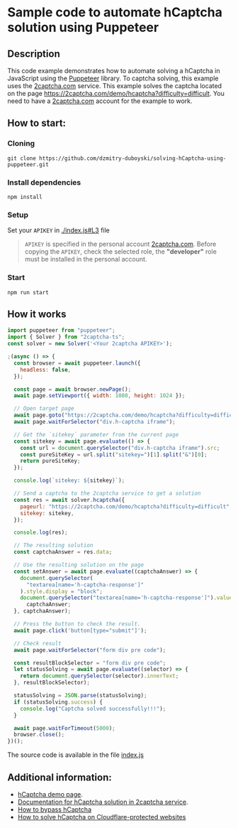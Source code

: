 # Sample code to automate hCaptcha solution using Puppeteer

## Description

This code example demonstrates how to automate solving a hCaptcha in JavaScript using the [Puppeteer](https://pptr.dev/) library. To captcha solving, this example uses the [2captcha.com](https://2captcha.com/?from=16653706) service. This example solves the captcha located on the page https://2captcha.com/demo/hcaptcha?difficulty=difficult. You need to have a [2captcha.com](https://2captcha.com/?from=16653706) account for the example to work.

## How to start:

### Cloning

`git clone https://github.com/dzmitry-duboyski/solving-hCaptcha-using-puppeteer.git`

### Install dependencies

`npm install`

### Setup

Set your `APIKEY` in [./index.js#L3](./index.js#L3) file

> `APIKEY` is specified in the personal account [2captcha.com](https://2captcha.com/?from=16653706). Before copying the `APIKEY`, check the selected role, the **"developer"** role must be installed in the personal account.

### Start

`npm run start`

## How it works

```js
import puppeteer from "puppeteer";
import { Solver } from "2captcha-ts";
const solver = new Solver('<Your 2captcha APIKEY>');

;(async () => {
  const browser = await puppeteer.launch({
    headless: false,
  });

  const page = await browser.newPage();
  await page.setViewport({ width: 1080, height: 1024 });

  // Open target page
  await page.goto("https://2captcha.com/demo/hcaptcha?difficulty=difficult");
  await page.waitForSelector("div.h-captcha iframe");

  // Get the `sitekey` parameter from the current page
  const sitekey = await page.evaluate(() => {
    const url = document.querySelector("div.h-captcha iframe").src;
    const pureSiteKey = url.split("sitekey=")[1].split("&")[0];
    return pureSiteKey;
  });

  console.log(`sitekey: ${sitekey}`);

  // Send a captcha to the 2captcha service to get a solution
  const res = await solver.hcaptcha({
    pageurl: "https://2captcha.com/demo/hcaptcha?difficulty=difficult",
    sitekey: sitekey,
  });

  console.log(res);

  // The resulting solution
  const captchaAnswer = res.data;

  // Use the resulting solution on the page
  const setAnswer = await page.evaluate((captchaAnswer) => {
    document.querySelector(
      "textarea[name='h-captcha-response']"
    ).style.display = "block";
    document.querySelector("textarea[name='h-captcha-response']").value =
      captchaAnswer;
  }, captchaAnswer);

  // Press the button to check the result.
  await page.click('button[type="submit"]');

  // Check result
  await page.waitForSelector("form div pre code");

  const resultBlockSelector = "form div pre code";
  let statusSolving = await page.evaluate((selector) => {
    return document.querySelector(selector).innerText;
  }, resultBlockSelector);

  statusSolving = JSON.parse(statusSolving);
  if (statusSolving.success) {
    console.log("Captcha solved successfully!!!");
  }

  await page.waitForTimeout(5000);
  browser.close();
})();
```

The source code is available in the file [index.js](/index.js)

## Additional information:

- [hCaptcha demo page](https://2captcha.com/demo/hcaptcha?difficulty=difficult&from=16653706).
- [Documentation for hCaptcha solution in 2captcha service](https://2captcha.com/2captcha-api#solving_hcaptcha?from=16653706).
- [How to bypass hCaptcha](https://2captcha.com/p/hcaptcha/?from=16653706)
- [How to solve hCaptcha on Cloudflare-protected websites](https://2captcha.com/blog/hcaptcha-cloudflare-en?from=16653706)
